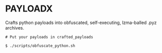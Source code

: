 # PAYLOADX

Crafts python payloads into obfuscated, self-executing, lzma-balled .pyz archives.

```
# Put your payloads in crafted_payloads

$ ./scripts/obfuscate_python.sh
```
